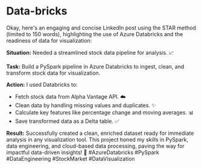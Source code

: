 # Data-bricks
Okay, here's an engaging and concise LinkedIn post using the STAR method (limited to 150 words), highlighting the use of Azure Databricks and the readiness of data for visualization:

**Situation:** Needed a streamlined stock data pipeline for analysis. 📈

**Task:** Build a PySpark pipeline in Azure Databricks to ingest, clean, and transform stock data for visualization.

**Action:** I used Databricks to:
*   Fetch stock data from Alpha Vantage API. ☁️
*   Clean data by handling missing values and duplicates. ✨
*   Calculate key features like percentage change and moving averages. 📊
*   Save transformed data as a Delta table. ✅

**Result:** Successfully created a clean, enriched dataset ready for immediate analysis in any visualization tool. This project honed my skills in PySpark, data engineering, and cloud-based data processing, paving the way for impactful data-driven insights! 🚀 #AzureDatabricks #PySpark #DataEngineering #StockMarket #DataVisualization
